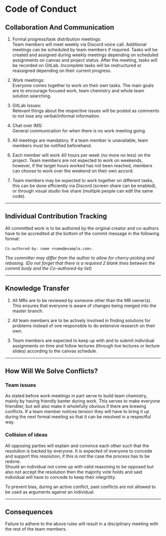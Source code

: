 # Code of Conduct  

## Collaboration And Communication  

1. Formal progress/task distribution meetings:  
Team members will meet weekly via Discord voice call. Additional meetings can be scheduled by team members if required. Tasks will be created and assigned during weekly meetings depending on scheduled assignments on canvas and project status. After the meeting, tasks will be recorded on GitLab. Incomplete tasks will be restructured or reassigned depending on their current progress.

2. Work meetings:  
Everyone comes together to work on their own tasks. The main goals are to encourage focused work, team chemistry and whole team solution searching.

3. GitLab Issues:  
Relevant things about the respective issues will be posted as comments to not lose any verbal/informal information.

4. Chat over IMS:  
General communication for when there is no work meeting going.

5. All meetings are mandatory. If a team member is unavailable, team members must be notified beforehand.

6. Each member will work 40 hours per week (no more no less) on the project. Team members are not expected to work on weekends, however, if the target hours worked has not been reached, members can choose to work over the weekend on their own accord.

7. Team members may be expected to work together on different tasks, this can be done efficiently via Discord (screen share can be enabled), or through visual studio live share (multiple people can edit the same code). 

---

## Individual Contribution Tracking

All committed work is to be authored by the original creator and co-authors have to be accredited at the bottom of the commit message in the following format:  

`Co-authored-by: name <name@example.com>`.

_The committer may differ from the author to allow for cherry-picking and rebasing._ 
_(Do not forget that there is a required 2 blank lines between the commit body and the Co-authored-by list)_

---

## Knowledge Transfer

1. All MRs are to be reviewed by someone other than the MR owner(s). This ensures that everyone is aware of changes being merged into the master branch. 

2. All team members are to be actively involved in finding solutions for problems instead of one responsible to do extensive research on their own.

3. Team members are expected to keep up with and to submit individual assignments on time and follow lectures (through live lectures or lecture slides) according to the canvas schedule. 

---

## How Will We Solve Conflicts? 
### Team issues
As stated before work meetings in part serve to build team chemistry, mainly by having friendly banter during work.
This serves to make everyone friendlier, but will also make it wholefully obvious if there are brewing conflicts.
If a team member notices tension they will have to bring it up during the next formal meeting so that it can be resolved in a respectful way.

### Collision of ideas
All opposing parties will explain and convince each other such that the resolution is backed by everyone.
It is expected of everyone to concede and support this resolution, if this is not the case the process has to be redone.  
Should an individual not come up with valid reasoning to be opposed but also not accept the resolution then the majority vote holds and said individual will have to concede to keep their integritity.

To prevent bias, during an active conflict, past conflicts are not allowed to be used as arguments against an individual.

---

## Consequences
Failure to adhere to the above rules will result in a disciplinary meeting with the rest of the team members. 

